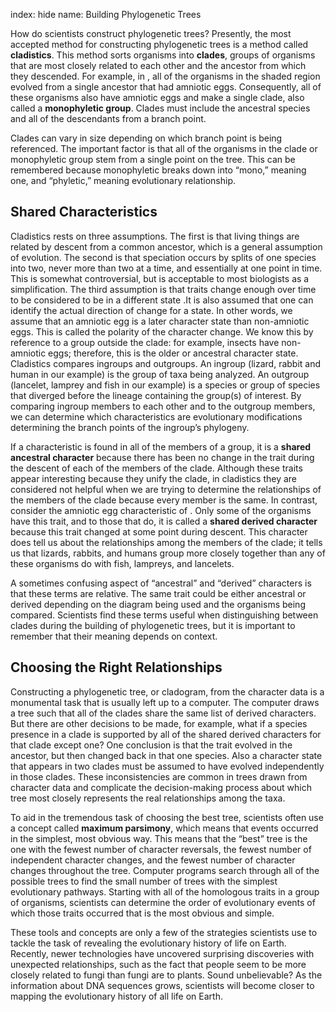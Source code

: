 index: hide
name: Building Phylogenetic Trees

How do scientists construct phylogenetic trees? Presently, the most accepted method for constructing phylogenetic trees is a method called  **cladistics**. This method sorts organisms into  **clades**, groups of organisms that are most closely related to each other and the ancestor from which they descended. For example, in , all of the organisms in the shaded region evolved from a single ancestor that had amniotic eggs. Consequently, all of these organisms also have amniotic eggs and make a single clade, also called a  **monophyletic group**. Clades must include the ancestral species and all of the descendants from a branch point.

Clades can vary in size depending on which branch point is being referenced. The important factor is that all of the organisms in the clade or monophyletic group stem from a single point on the tree. This can be remembered because monophyletic breaks down into “mono,” meaning one, and “phyletic,” meaning evolutionary relationship.

## Shared Characteristics

Cladistics rests on three assumptions. The first is that living things are related by descent from a common ancestor, which is a general assumption of evolution. The second is that speciation occurs by splits of one species into two, never more than two at a time, and essentially at one point in time. This is somewhat controversial, but is acceptable to most biologists as a simplification. The third assumption is that traits change enough over time to be considered to be in a different state .It is also assumed that one can identify the actual direction of change for a state. In other words, we assume that an amniotic egg is a later character state than non-amniotic eggs. This is called the polarity of the character change. We know this by reference to a group outside the clade: for example, insects have non-amniotic eggs; therefore, this is the older or ancestral character state. Cladistics compares ingroups and outgroups. An ingroup (lizard, rabbit and human in our example) is the group of taxa being analyzed. An outgroup (lancelet, lamprey and fish in our example) is a species or group of species that diverged before the lineage containing the group(s) of interest. By comparing ingroup members to each other and to the outgroup members, we can determine which characteristics are evolutionary modifications determining the branch points of the ingroup’s phylogeny.

If a characteristic is found in all of the members of a group, it is a  **shared ancestral character** because there has been no change in the trait during the descent of each of the members of the clade. Although these traits appear interesting because they unify the clade, in cladistics they are considered not helpful when we are trying to determine the relationships of the members of the clade because every member is the same. In contrast, consider the amniotic egg characteristic of . Only some of the organisms have this trait, and to those that do, it is called a  **shared derived character** because this trait changed at some point during descent. This character does tell us about the relationships among the members of the clade; it tells us that lizards, rabbits, and humans group more closely together than any of these organisms do with fish, lampreys, and lancelets.

A sometimes confusing aspect of “ancestral” and “derived” characters is that these terms are relative. The same trait could be either ancestral or derived depending on the diagram being used and the organisms being compared. Scientists find these terms useful when distinguishing between clades during the building of phylogenetic trees, but it is important to remember that their meaning depends on context.

## Choosing the Right Relationships

Constructing a phylogenetic tree, or cladogram, from the character data is a monumental task that is usually left up to a computer. The computer draws a tree such that all of the clades share the same list of derived characters. But there are other decisions to be made, for example, what if a species presence in a clade is supported by all of the shared derived characters for that clade except one? One conclusion is that the trait evolved in the ancestor, but then changed back in that one species. Also a character state that appears in two clades must be assumed to have evolved independently in those clades. These inconsistencies are common in trees drawn from character data and complicate the decision-making process about which tree most closely represents the real relationships among the taxa.

To aid in the tremendous task of choosing the best tree, scientists often use a concept called  **maximum parsimony**, which means that events occurred in the simplest, most obvious way. This means that the “best” tree is the one with the fewest number of character reversals, the fewest number of independent character changes, and the fewest number of character changes throughout the tree. Computer programs search through all of the possible trees to find the small number of trees with the simplest evolutionary pathways. Starting with all of the homologous traits in a group of organisms, scientists can determine the order of evolutionary events of which those traits occurred that is the most obvious and simple.

These tools and concepts are only a few of the strategies scientists use to tackle the task of revealing the evolutionary history of life on Earth. Recently, newer technologies have uncovered surprising discoveries with unexpected relationships, such as the fact that people seem to be more closely related to fungi than fungi are to plants. Sound unbelievable? As the information about DNA sequences grows, scientists will become closer to mapping the evolutionary history of all life on Earth.
